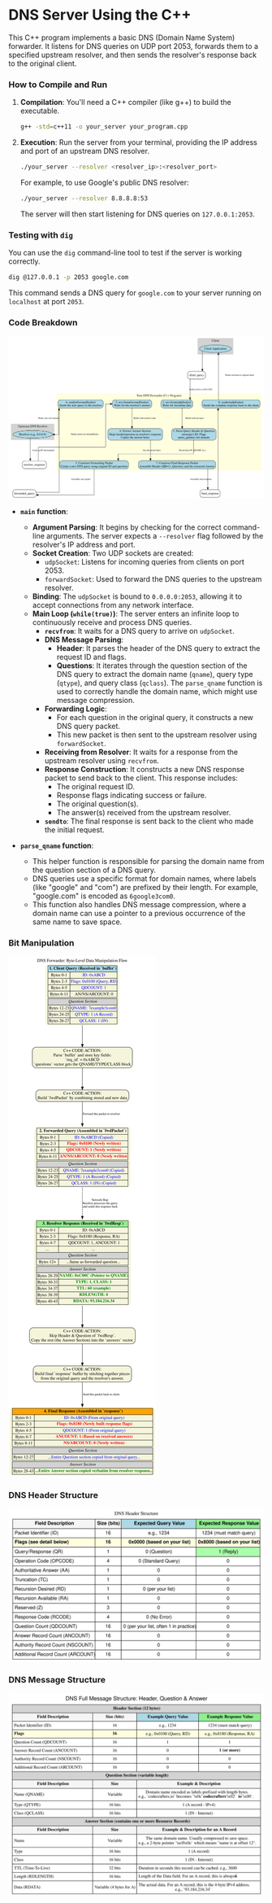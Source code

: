 # DNS Server Using the C++

This C++ program implements a basic DNS (Domain Name System) forwarder. It listens for DNS queries on UDP port 2053, forwards them to a specified upstream resolver, and then sends the resolver's response back to the original client.

### How to Compile and Run

1.  **Compilation**: You'll need a C++ compiler (like g++) to build the executable.
    ```bash
    g++ -std=c++11 -o your_server your_program.cpp
    ```

2.  **Execution**: Run the server from your terminal, providing the IP address and port of an upstream DNS resolver.
    ```bash
    ./your_server --resolver <resolver_ip>:<resolver_port>
    ```
    For example, to use Google's public DNS resolver:
    ```bash
    ./your_server --resolver 8.8.8.8:53
    ```
    The server will then start listening for DNS queries on `127.0.0.1:2053`.

### Testing with `dig`

You can use the `dig` command-line tool to test if the server is working correctly.

```bash
dig @127.0.0.1 -p 2053 google.com
```

This command sends a DNS query for `google.com` to your server running on `localhost` at port `2053`.

### Code Breakdown

![DNS_Working](./dns_forwarder_flow.svg)

*   **`main` function**:
    *   **Argument Parsing**: It begins by checking for the correct command-line arguments. The server expects a `--resolver` flag followed by the resolver's IP address and port.
    *   **Socket Creation**: Two UDP sockets are created:
        *   `udpSocket`: Listens for incoming queries from clients on port 2053.
        *   `forwardSocket`: Used to forward the DNS queries to the upstream resolver.
    *   **Binding**: The `udpSocket` is bound to `0.0.0.0:2053`, allowing it to accept connections from any network interface.
    *   **Main Loop (`while(true)`)**: The server enters an infinite loop to continuously receive and process DNS queries.
        *   **`recvfrom`**: It waits for a DNS query to arrive on `udpSocket`.
        *   **DNS Message Parsing**:
            *   **Header**: It parses the header of the DNS query to extract the request ID and flags.
            *   **Questions**: It iterates through the question section of the DNS query to extract the domain name (`qname`), query type (`qtype`), and query class (`qclass`). The `parse_qname` function is used to correctly handle the domain name, which might use message compression.
        *   **Forwarding Logic**:
            *   For each question in the original query, it constructs a new DNS query packet.
            *   This new packet is then sent to the upstream resolver using `forwardSocket`.
        *   **Receiving from Resolver**: It waits for a response from the upstream resolver using `recvfrom`.
        *   **Response Construction**: It constructs a new DNS response packet to send back to the client. This response includes:
            *   The original request ID.
            *   Response flags indicating success or failure.
            *   The original question(s).
            *   The answer(s) received from the upstream resolver.
        *   **`sendto`**: The final response is sent back to the client who made the initial request.

*   **`parse_qname` function**:
    *   This helper function is responsible for parsing the domain name from the question section of a DNS query.
    *   DNS queries use a specific format for domain names, where labels (like "google" and "com") are prefixed by their length. For example, "google.com" is encoded as `6google3com0`.
    *   This function also handles DNS message compression, where a domain name can use a pointer to a previous occurrence of the same name to save space.
 
### Bit Manipulation

![DNS_Working](./dns_forwarder_bit_flow.svg)

### DNS Header Structure

![DNS_header](./dns_header_structure.svg)

### DNS Message Structure

![DNS_header](./dns_message_structure.svg)
